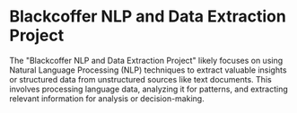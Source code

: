 # Blackcoffer NLP and Data Extraction Project
 The "Blackcoffer NLP and Data Extraction Project" likely focuses on using Natural Language Processing (NLP) techniques to extract valuable insights or structured data from unstructured sources like text documents. This involves processing language data, analyzing it for patterns, and extracting relevant information for analysis or decision-making.
